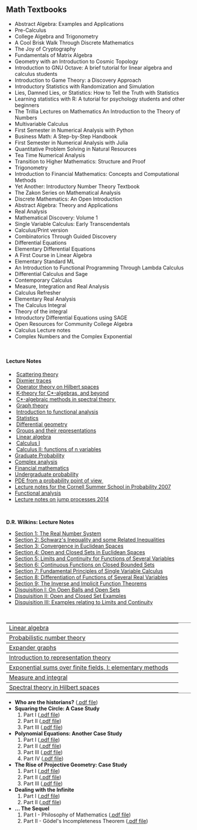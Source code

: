 <h2>Math Textbooks</h2>


<ul>

                             

 <li><a target="_blank" href="https://github.com/manjunath5496/Math-Lectures/blob/master/math(1).pdf" style="text-decoration:none;">Abstract Algebra:
Examples and Applications</a></li>

 <li><a target="_blank" href="https://github.com/manjunath5496/Math-Lectures/blob/master/math(2).pdf" style="text-decoration:none;">Pre-Calculus</a></li>

<li><a target="_blank" href="https://github.com/manjunath5496/Math-Lectures/blob/master/math(3).pdf" style="text-decoration:none;">College Algebra and
Trigonometry</a></li>
 <li><a target="_blank" href="https://github.com/manjunath5496/Math-Lectures/blob/master/math(4).pdf" style="text-decoration:none;">A Cool Brisk Walk
Through Discrete Mathematics</a></li>                              
<li><a target="_blank" href="https://github.com/manjunath5496/Math-Lectures/blob/master/math(5).pdf" style="text-decoration:none;">The Joy of Cryptography</a></li>
<li><a target="_blank" href="https://github.com/manjunath5496/Math-Lectures/blob/master/math(6).pdf" style="text-decoration:none;">Fundamentals of Matrix Algebra</a></li>
 <li><a target="_blank" href="https://github.com/manjunath5496/Math-Lectures/blob/master/math(7).pdf" style="text-decoration:none;">Geometry with an Introduction to Cosmic Topology</a></li>

 <li><a target="_blank" href="https://github.com/manjunath5496/Math-Lectures/blob/master/math(8).pdf" style="text-decoration:none;">Introduction to GNU Octave:
A brief tutorial for linear algebra and calculus students</a></li>
   <li><a target="_blank" href="https://github.com/manjunath5496/Math-Lectures/blob/master/math(9).pdf" style="text-decoration:none;">Introduction to Game Theory: a Discovery Approach</a></li>
  
   
 <li><a target="_blank" href="https://github.com/manjunath5496/Math-Lectures/blob/master/math(10).pdf" style="text-decoration:none;">Introductory Statistics
with Randomization and Simulation</a></li>                              
<li><a target="_blank" href="https://github.com/manjunath5496/Math-Lectures/blob/master/math(11).pdf" style="text-decoration:none;">Lies, Damned Lies, or Statistics:
How to Tell the Truth with Statistics</a></li>
<li><a target="_blank" href="https://github.com/manjunath5496/Math-Lectures/blob/master/math(12).pdf" style="text-decoration:none;">Learning statistics with R:
A tutorial for psychology students and other beginners</a></li>
<li><a target="_blank" href="https://github.com/manjunath5496/Math-Lectures/blob/master/math(13).pdf" style="text-decoration:none;">The Trillia Lectures on Mathematics
An Introduction to the Theory of Numbers</a></li>

<li><a target="_blank" href="https://github.com/manjunath5496/Math-Lectures/blob/master/math(14).pdf" style="text-decoration:none;">Multivariable Calculus</a></li>
                              
<li><a target="_blank" href="https://github.com/manjunath5496/Math-Lectures/blob/master/math(15).pdf" style="text-decoration:none;">First Semester in Numerical Analysis with Python</a></li>

<li><a target="_blank" href="https://github.com/manjunath5496/Math-Lectures/blob/master/math(16).pdf" style="text-decoration:none;">Business Math: A Step-by-Step Handbook</a></li>

  <li><a target="_blank" href="https://github.com/manjunath5496/Math-Lectures/blob/master/math(17).pdf" style="text-decoration:none;">
First Semester in Numerical Analysis with Julia</a></li>   
  
<li><a target="_blank" href="https://github.com/manjunath5496/Math-Lectures/blob/master/math(18).pdf" style="text-decoration:none;">Quantitative Problem Solving in Natural Resources</a></li> 

  
<li><a target="_blank" href="https://github.com/manjunath5496/Math-Lectures/blob/master/math(19).pdf" style="text-decoration:none;">Tea Time
Numerical Analysis</a></li> 

<li><a target="_blank" href="https://github.com/manjunath5496/Math-Lectures/blob/master/math(20).pdf" style="text-decoration:none;">
Transition to Higher Mathematics: Structure and Proof</a></li>

<li><a target="_blank" href="https://github.com/manjunath5496/Math-Lectures/blob/master/math(21).pdf" style="text-decoration:none;">Trigonometry</a></li>
<li><a target="_blank" href="https://github.com/manjunath5496/Math-Lectures/blob/master/math(22).pdf" style="text-decoration:none;">Introduction to Financial
Mathematics: Concepts and Computational Methods</a></li> 
 <li><a target="_blank" href="https://github.com/manjunath5496/Math-Lectures/blob/master/math(23).pdf" style="text-decoration:none;">Yet Another: Introductory Number Theory Textbook</a></li> 
 

   <li><a target="_blank" href="https://github.com/manjunath5496/Math-Lectures/blob/master/math(24).pdf" style="text-decoration:none;">The Zakon Series on Mathematical Analysis</a></li>
 
   <li><a target="_blank" href="https://github.com/manjunath5496/Math-Lectures/blob/master/math(25).pdf" style="text-decoration:none;">Discrete Mathematics: An Open Introduction</a></li>
   
  <li><a target="_blank" href="https://github.com/manjunath5496/Math-Lectures/blob/master/math(26).pdf" style="text-decoration:none;">Abstract Algebra:
Theory and Applications</a></li>
 <li><a target="_blank" href="https://github.com/manjunath5496/Math-Lectures/blob/master/math(27).pdf" style="text-decoration:none;">Real Analysis</a></li>
   
 
   <li><a target="_blank" href="https://github.com/manjunath5496/Math-Lectures/blob/master/math(28).pdf" style="text-decoration:none;">Mathematical Discovery: Volume 1</a></li>
 
   <li><a target="_blank" href="https://github.com/manjunath5496/Math-Lectures/blob/master/math(29).pdf" style="text-decoration:none;">Single Variable Calculus: Early Transcendentals</a></li>                              

  <li><a target="_blank" href="https://github.com/manjunath5496/Math-Lectures/blob/master/math(30).pdf" style="text-decoration:none;">Calculus/Print version</a></li>
 
   <li><a target="_blank" href="https://github.com/manjunath5496/Math-Lectures/blob/master/math(31).pdf" style="text-decoration:none;">Combinatorics Through Guided Discovery </a></li> 
    <li><a target="_blank" href="https://github.com/manjunath5496/Math-Lectures/blob/master/math(32).pdf" style="text-decoration:none;">
Differential Equations</a></li> 

   <li><a target="_blank" href="https://github.com/manjunath5496/Math-Lectures/blob/master/math(33).pdf" style="text-decoration:none;">Elementary Differential Equations</a></li>                              

  <li><a target="_blank" href="https://github.com/manjunath5496/Math-Lectures/blob/master/math(34).pdf" style="text-decoration:none;">A First Course in Linear Algebra</a></li> 
 
  <li><a target="_blank" href="https://github.com/manjunath5496/Math-Lectures/blob/master/math(35).pdf" style="text-decoration:none;">Elementary Standard ML</a></li> 

  <li><a target="_blank" href="https://github.com/manjunath5496/Math-Lectures/blob/master/math(36).pdf" style="text-decoration:none;">An Introduction to Functional Programming Through Lambda Calculus</a></li> 
 
<li><a target="_blank" href="https://github.com/manjunath5496/Math-Lectures/blob/master/math(37).pdf" style="text-decoration:none;">Differential Calculus and Sage</a></li>
 <li><a target="_blank" href="https://github.com/manjunath5496/Math-Lectures/blob/master/math(38).pdf" style="text-decoration:none;">Contemporary Calculus</a></li>
 
<li><a target="_blank" href="https://github.com/manjunath5496/Math-Lectures/blob/master/math(39).pdf" style="text-decoration:none;">Measure, Integration
and Real Analysis</a></li>
 <li><a target="_blank" href="https://github.com/manjunath5496/Math-Lectures/blob/master/math(40).pdf" style="text-decoration:none;">Calculus Refresher</a></li>                              
<li><a target="_blank" href="https://github.com/manjunath5496/Math-Lectures/blob/master/math(41).pdf" style="text-decoration:none;">Elementary Real Analysis</a></li>
<li><a target="_blank" href="https://github.com/manjunath5496/Math-Lectures/blob/master/math(42).pdf" style="text-decoration:none;">The Calculus Integral</a></li>
 <li><a target="_blank" href="https://github.com/manjunath5496/Math-Lectures/blob/master/math(43).pdf" style="text-decoration:none;">Theory of the integral</a></li>
    
 <li><a target="_blank" href="https://github.com/manjunath5496/Math-Lectures/blob/master/math(44).pdf" style="text-decoration:none;">Introductory Differential Equations using
SAGE</a></li>
 <li><a target="_blank" href="https://github.com/manjunath5496/Math-Lectures/blob/master/math(45).pdf" style="text-decoration:none;">Open Resources for Community College
Algebra</a></li>
    
  <li><a target="_blank" href="https://github.com/manjunath5496/Math-Lectures/blob/master/math(46).pdf" style="text-decoration:none;">Calculus Lecture notes</a></li>
 <li><a target="_blank" href="https://github.com/manjunath5496/Math-Lectures/blob/master/math(47).pdf" style="text-decoration:none;">Complex Numbers and the Complex Exponential</a></li>          
   
  
 </ul>
</br>


<h4>Lecture Notes </h4>
<ul>
<li>&nbsp;<a class="links" href="Notes_scattering.pdf" data-smd-id="s1">Scattering theory</a>&nbsp;</li>
<li>&nbsp;<a class="links" href="Dixmier_traces.pdf" data-smd-id="s2">Dixmier traces</a>&nbsp;</li>
<li>&nbsp;<a class="links" href="Operators.pdf" data-smd-id="s3">Operator theory on Hilbert spaces</a>&nbsp;</li>
<li>&nbsp;<a class="links" href="Kth.pdf" data-smd-id="s4">K-theory for C*-algebras, and beyond</a>&nbsp;</li>
<li>&nbsp;<a class="links" href="Cstar_methods.pdf" data-smd-id="s5">C*-algebraic methods in spectral theory&nbsp;</a></li>
<li>&nbsp;<a class="links" href="Graph.pdf" data-smd-id="s6">Graph theory</a>&nbsp;</li>
<li>&nbsp;<a class="links" href="funct_analysis.pdf" data-smd-id="s7">Introduction to functional analysis</a>&nbsp;</li>
<li>&nbsp;<a class="links" href="Statistics.pdf" data-smd-id="s8">Statistics</a>&nbsp;</li>
<li>&nbsp;<a class="links" href="Manifold.pdf" data-smd-id="s9">Differential geometry</a></li>
<li>&nbsp;<a class="links" href="Notes_groups.pdf" data-smd-id="s10">Groups and their representations</a></li>
<li>&nbsp;<a class="links" href="Lin_algebra.pdf" data-smd-id="s11">Linear algebra</a>&nbsp;</li>
<li>&nbsp;<a class="links" href="calculus.pdf" data-smd-id="s12">Calculus I</a>&nbsp;</li>
<li>&nbsp;<a class="links" href="Calculus_II.pdf" data-smd-id="s13">Calculus II: functions of n variables</a>&nbsp;</li>
<li><a href="gradprob.pdf" data-smd-id="s1">Graduate Probability</a></li>
<li><a href="complex.pdf" data-smd-id="s2">Complex analysis</a></li>
<li><a href="finlmath.pdf" data-smd-id="s3">Financial mathematics</a></li>
<li><a href="elemprob.pdf" data-smd-id="s4">Undergraduate probability</a></li>
<li><a href="pdeprob.pdf" data-smd-id="s5">PDE from a probability point of view</a><a href="elemprob.pdf" data-smd-id="s4">&nbsp;</a></li>
<li><a href="cornell.pdf" data-smd-id="s6">Lecture notes for the Cornell Summer School in Probability 2007</a></li>
<li><a href="fa090614.pdf" data-smd-id="s7">Functional analysis</a></li>
<li><a href="jump-processes.pdf" data-smd-id="s8">Lecture notes on jump processes 2014</a></li>
</ul>
</br>
<p><strong>D.R. Wilkins: Lecture Notes</strong></p>
<ul>
<li><a href="MAU23203_Mich2020_RealNumberSystem_Notes.pdf">Section 1: The Real Number System</a></li>
<li><a href="MAU23203_Mich2020_SchwarzInequality_Notes.pdf">Section 2: Schwarz's Inequality and some Related Inequalities</a></li>
<li><a href="MAU23203_Mich2020_MultivariableConvergence_Notes.pdf">Section 3: Convergence in Euclidean Spaces</a></li>
<li><a href="MAU23203_Mich2020_OpenAndClosedSets_Notes.pdf">Section 4: Open and Closed Sets in Euclidean Spaces</a></li>
<li><a href="MAU23203_Mich2020_MultivariableLimitsAndContinuity_Notes.pdf">Section 5: Limits and Continuity for Functions of Several Variables</a></li>
<li><a href="MAU23203_Mich2020_ContinuousOnClosedBounded_Notes.pdf">Section 6: Continuous Functions on Closed Bounded Sets</a></li>
<li><a href="MAU23203_Mich2020_OneVariableCalculus_Notes.pdf">Section 7: Fundamental Principles of Single Variable Calculus</a></li>
<li><a href="MAU23203_Mich2020_MultivariableDerivative_Notes.pdf">Section 8: Differentiation of Functions of Several Real Variables</a></li>
<li><a href="MAU23203_Mich2020_InverseImplicit_Notes.pdf">Section 9: The Inverse and Implicit Function Theorems</a></li>
<li><a href="DisquisitionOnOpenBallsAndOpenSets.pdf">Disquisition I: On Open Balls and Open Sets</a></li>
<li><a href="DisquisitionOnOpenAndClosedSetExamples.pdf">Disquisition II: Open and Closed Set Examples</a></li>
<li><a href="DisquisitionOnExamplesRelatingToLimitsAndContinuity.pdf">Disquisition III: Examples relating to Limits and Continuity</a></li>
</ul>

</br>

<table border="1" frame="hsides" rules="rows" cellpadding="5">
<tbody>
<tr>
<td class="title"><a id="title" href="script-la.pdf">Linear algebra</a></td>
<td class="pages">&nbsp;</td>
</tr>
<tr>
<td class="title"><a id="title" href="probabilistic-number-theory.pdf">Probabilistic number theory</a></td>
<td class="pages">&nbsp;</td>
</tr>
<tr>
<td class="title"><a id="title" href="expander-graphs.pdf">Expander graphs</a></td>
<td class="pages">&nbsp;</td>
</tr>
<tr>
<td class="title"><a id="title" href="representation-theory.pdf">Introduction to representation theory</a></td>
<td class="pages">&nbsp;</td>
</tr>
<tr>
<td class="title"><a id="title" href="exp-sums.pdf">Exponential sums over finite fields, I: elementary methods</a></td>
<td class="pages">&nbsp;</td>
</tr>
<tr>
<td class="title"><a id="title" href="http://www.math.ethz.ch/~jteichma/measure-integral_120615.pdf">Measure and integral</a></td>
<td class="pages">&nbsp;</td>
</tr>
<tr>
<td class="title"><a id="title" href="spectral-theory.pdf">Spectral theory in Hilbert spaces</a></td>
<td class="pages">&nbsp;</td>
</tr>
</tbody>
</table>

<ul>
<li><strong>Who are the historians?</strong>&nbsp;(<a href="o/historians.pdf" data-smd-id="s2">.pdf file</a>)</li>
<li><strong>Squaring the Circle: A Case Study</strong>
<ol>
<li>Part I (<a href="o/quad.pdf" data-smd-id="s3">.pdf file</a>)</li>
<li>Part II (<a href="o/quad2.pdf" data-smd-id="s5">.pdf file</a>)</li>
<li>Part III (<a href="o/quad3.pdf" data-smd-id="s7">.pdf file</a>)</li>
</ol>
</li>
<li><strong>Polynomial Equations: Another Case Study</strong>
<ol>
<li>Part I (<a href="o/polynom.pdf" data-smd-id="s8">.pdf file</a>)</li>
<li>Part II (<a href="o/polynom2.pdf" data-smd-id="s9">.pdf file</a>)</li>
<li>Part III (<a href="o/polynom3.pdf" data-smd-id="s10">.pdf file</a>)</li>
<li>Part IV (<a href="o/polynom4.pdf" data-smd-id="s11">.pdf file</a>)</li>
</ol>
</li>
<li><strong>The Rise of Projective Geometry: Case Study</strong>
<ol>
<li>Part I (<a href="o/projgeom.pdf" data-smd-id="s12">.pdf file</a>)</li>
<li>Part II (<a href="o/projgeom2.pdf" data-smd-id="s13">.pdf file</a>)</li>
<li>Part III (<a href="o/projgeom3.pdf" data-smd-id="s14">.pdf file</a>)</li>
</ol>
</li>
<li><strong>Dealing with the Infinite</strong>
<ol>
<li>Part I (<a href="o/infinity.pdf" data-smd-id="s15">.pdf file</a>)</li>
<li>Part II (<a href="o/infin2.pdf" data-smd-id="s16">.pdf file</a>)</li>
</ol>
</li>
<li><strong>... The Sequel</strong>
<ol>
<li>Part I - Philosophy of Mathematics (<a href="o/phil.pdf" data-smd-id="s17">.pdf file</a>)</li>
<li>Part II - G&ouml;del's Incompleteness Theorem (<a href="o/phil2.pdf" data-smd-id="s18">.pdf file</a>)</li>
</ol>
</li>
</ul>

